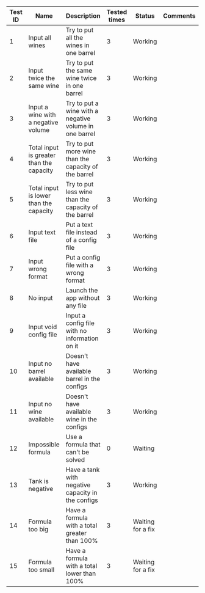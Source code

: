 | Test ID | Name | Description | Tested times | Status | Comments |
| --------------- | ----------------- | ---------------- | ---------------- | ---------------- | ---------------- |
| 1  | Input all wines | Try to put all the wines in one barrel | 3 | Working |  |
| 2  | Input twice the same wine | Try to put the same wine twice in one barrel | 3 | Working |  |
| 3  | Input a wine with a negative volume | Try to put a wine with a negative volume in one barrel | 3 | Working |  |
| 4  | Total input is greater than the capacity | Try to put more wine than the capacity of the barrel | 3 | Working |  |
| 5  | Total input is lower than the capacity | Try to put less wine than the capacity of the barrel | 3 | Working |  |
| 6  | Input text file | Put a text file instead of a config file | 3 | Working |  |
| 7  | Input wrong format | Put a config file with a wrong format | 3 | Working |  |
| 8  | No input | Launch the app without any file | 3 | Working |  |
| 9  | Input void config file | Input a config file with no information on it | 3 | Working |  |
| 10 | Input no barrel available | Doesn't have available barrel in the configs | 3 | Working |  |
| 11 | Input no wine available | Doesn't have available wine in the configs | 3 | Working |  |
| 12 | Impossible formula | Use a formula that can't be solved | 0 | Waiting |  |
| 13 | Tank is negative | Have a tank with negative capacity in the configs | 3 | Working |  |
| 14 | Formula too big | Have a formula with a total greater than 100% | 3 | Waiting for a fix |  |
| 15 | Formula too small | Have a formula with a total lower than 100% | 3 | Waiting for a fix |  |
